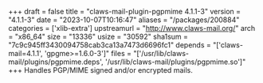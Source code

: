 +++
draft = false
title = "claws-mail-plugin-pgpmime 4.1.1-3"
version = "4.1.1-3"
date = "2023-10-07T10:16:47"
aliases = "/packages/200884"
categories = ['xlib-extra']
upstreamurl = "http://www.claws-mail.org/"
arch = "x86_64"
size = "13336"
usize = "30592"
sha1sum = "7c9c945ff3430094758cab3ca13a7473d6696fc1"
depends = "['claws-mail=4.1.1', 'gpgme>=1.6.0-3']"
files = "['/usr/lib/claws-mail/plugins/pgpmime.deps', '/usr/lib/claws-mail/plugins/pgpmime.so']"
+++
Handles PGP/MIME signed and/or encrypted mails.